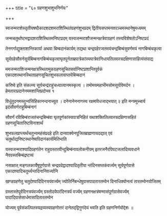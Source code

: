 +++
title = "६० ग्रहणशुभाशुभनिर्णयः"

+++

स्वजन्मराशेस्तृतीयषष्ठैकादशदशमराशिस्थितंग्रहणंशुभप्रदम् द्वितीयसप्तमनवपञ्चमस्थानेषुमध्यमम्

जन्मचतुर्थाष्टमद्वादशराशिस्थितमनिष्टप्रदम् यस्यजन्मराशौजन्मनक्षत्रेवाग्रहणं तस्यविशेषतोऽनिष्टप्रदं

तेनगर्गाद्युक्ताशान्तिकार्या अथवा बिम्बदानंकार्यम् तद्यथा चन्द्रग्रहेरजतमयंचन्द्रबिम्बंसुवर्णमयं नागबिम्बंचकृत्वा

सूर्यग्रहेसौवर्नसूर्यबिम्बनागबिम्बंचकृत्वाघृतपूर्नताम्रपात्रेकांस्यपात्रेवानिधायतिलवस्त्रदक्षिणासाहित्यंसंपाद्य

ममजन्मराशिजन्मनक्षत्रस्थितामुकग्रहणसूचितसर्वानिष्टप्रशान्तिपूर्वकं एकादशस्थानस्थितग्रहणसूचितशुभफलावाप्तयेबिम्बदानं

करिष्ये इति संकल्प्य सूर्यचन्द्रंराहुंचध्यात्वानमस्कृत्य । तमोमयमहाभीमसोमसूर्यविमर्दन । हेमताराप्रदानेनममशान्तिप्रदोभव १

विधुंतुदनमस्तुभ्यंसिंहिकानन्दनाच्युत । दनेनानेननागस्य रक्षमांवेधजाद्भयात् २ इति मन्त्रमुच्चार्य इदंसौवर्णराहूबिम्बंनागं

सौवर्णं रविबिम्बंराजतंचन्द्रबिम्बंवा घृतपूर्णकांस्यपात्रनिहितं यथाशक्तितिलवस्त्रदक्षिणासहितं ग्रहणसूचितारिष्टविनाशार्थं

शुभफलप्राप्त्यर्थंचतुभ्यमहंसंप्रदहे इति दानवाक्येनपूजितब्राह्मणायदद्यात् एवं चतुर्थाद्यनिष्टस्थानेष्वपिदानंकार्यमितिभाति

यस्यजन्मराश्यादिग्रहणंतेन राहुग्रस्तरवीन्दुबिम्बंनावलोकनीयम् इतरजनैरपिपटजलादिव्यवधाने नैवग्रस्तबिम्बंद्रष्टव्यं

नसाक्षात् मङ्गलकार्येषुपूर्णग्रासे चन्द्रग्रदेद्वादश्यादितृतीया न्तंदिनसप्तकंवर्ज्यम् सूर्यपूर्णग्रासे एकादश्यादिचतुर्थ्यन्तदिनानिवर्ज्यानि

खण्डग्रहणेतु चतुर्दश्यादिदिनत्रयंवर्ज्यम् ज्योतिर्निबन्धेषुग्रासपादतारतम्येन दिनाधिक्योनत्वं तारतम्येनयोजितम्

ग्रस्तास्तेपूर्वदिनत्रयंवर्ज्यम् ग्रस्तोदयेपरंदिनत्रर्य वर्ज्यम् ग्रहणनक्षत्रंषण्मासंपूर्णग्रासेवर्ज्यम् पादादिग्रासेसार्धमासादितारतम्येन

योज्यम् पूर्वसंकल्पितस्यद्रव्यस्यग्रहणोत्तरं दानेतद्‌द्विगुणंदेयं भवति इति ग्रहणनिर्णयोद्देशः ॥
